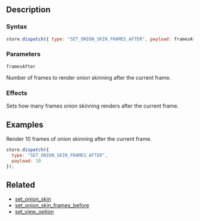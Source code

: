 ## Description

### Syntax

```javascript
store.dispatch({ type: "SET_ONION_SKIN_FRAMES_AFTER", payload: framesAfter });
```

### Parameters

`framesAfter`

Number of frames to render onion skinning after the current frame.

### Effects

Sets how many frames onion skinning renders after the current frame.

## Examples

Render 10 frames of onion skinning after the current frame.

```javascript
store.dispatch({
  type: "SET_ONION_SKIN_FRAMES_AFTER",
  payload: 10
});
```

## Related

- [set_onion_skin](./set_onion_skin.md)
- [set_onion_skin_frames_before](./set_onion_skin_frames_before.md)
- [set_view_option](./set_view_option.md)

